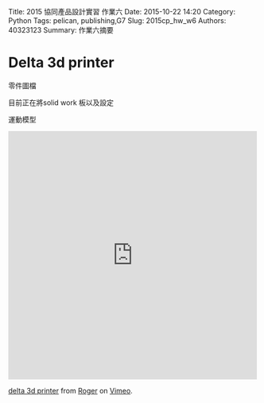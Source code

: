 Title: 2015 協同產品設計實習 作業六
Date: 2015-10-22 14:20
Category: Python
Tags: pelican, publishing,G7
Slug: 2015cp_hw_w6
Authors: 40323123
Summary: 作業六摘要


Delta 3d printer 
============

零件圖檔

目前正在將solid work 板以及設定







運動模型

<iframe src="https://player.vimeo.com/video/144231952" width="500" height="500" frameborder="0" webkitallowfullscreen mozallowfullscreen allowfullscreen></iframe>
<p><a href="https://vimeo.com/144231952">delta 3d printer</a> from <a href="https://vimeo.com/user32373864">Roger</a> on <a href="https://vimeo.com">Vimeo</a>.</p>